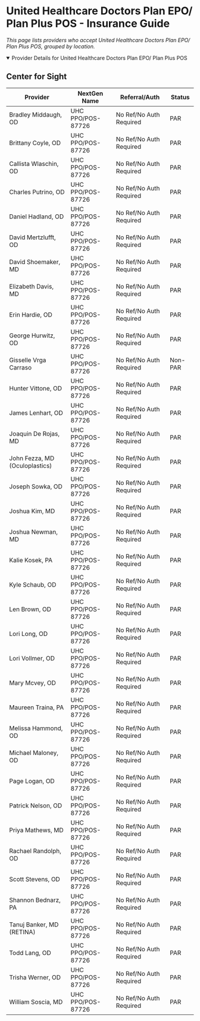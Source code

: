 # United Healthcare Doctors Plan EPO/ Plan Plus POS - Insurance Guide

*This page lists providers who accept United Healthcare Doctors Plan EPO/ Plan Plus POS, grouped by location.*

<details open><summary>Provider Details for United Healthcare Doctors Plan EPO/ Plan Plus POS</summary>

## Center for Sight

| Provider | NextGen Name | Referral/Auth | Status |
|----------|-------------|--------------|--------|
| Bradley Middaugh, OD | UHC PPO/POS-87726 | No Ref/No Auth Required | PAR |
| Brittany Coyle, OD | UHC PPO/POS-87726 | No Ref/No Auth Required | PAR |
| Callista Wlaschin, OD | UHC PPO/POS-87726 | No Ref/No Auth Required | PAR |
| Charles Putrino, OD | UHC PPO/POS-87726 | No Ref/No Auth Required | PAR |
| Daniel Hadland, OD | UHC PPO/POS-87726 | No Ref/No Auth Required | PAR |
| David Mertzlufft, OD | UHC PPO/POS-87726 | No Ref/No Auth Required | PAR |
| David Shoemaker, MD | UHC PPO/POS-87726 | No Ref/No Auth Required | PAR |
| Elizabeth Davis, MD | UHC PPO/POS-87726 | No Ref/No Auth Required | PAR |
| Erin Hardie, OD | UHC PPO/POS-87726 | No Ref/No Auth Required | PAR |
| George Hurwitz, OD | UHC PPO/POS-87726 | No Ref/No Auth Required | PAR |
| Gisselle Vrga Carraso | UHC PPO/POS-87726 | No Ref/No Auth Required | Non-PAR |
| Hunter Vittone, OD | UHC PPO/POS-87726 | No Ref/No Auth Required | PAR |
| James Lenhart, OD | UHC PPO/POS-87726 | No Ref/No Auth Required | PAR |
| Joaquin De Rojas, MD | UHC PPO/POS-87726 | No Ref/No Auth Required | PAR |
| John Fezza, MD (Oculoplastics) | UHC PPO/POS-87726 | No Ref/No Auth Required | PAR |
| Joseph Sowka, OD | UHC PPO/POS-87726 | No Ref/No Auth Required | PAR |
| Joshua Kim, MD | UHC PPO/POS-87726 | No Ref/No Auth Required | PAR |
| Joshua Newman, MD | UHC PPO/POS-87726 | No Ref/No Auth Required | PAR |
| Kalie Kosek, PA | UHC PPO/POS-87726 | No Ref/No Auth Required | PAR |
| Kyle Schaub, OD | UHC PPO/POS-87726 | No Ref/No Auth Required | PAR |
| Len Brown, OD | UHC PPO/POS-87726 | No Ref/No Auth Required | PAR |
| Lori Long, OD | UHC PPO/POS-87726 | No Ref/No Auth Required | PAR |
| Lori Vollmer, OD | UHC PPO/POS-87726 | No Ref/No Auth Required | PAR |
| Mary Mcvey, OD | UHC PPO/POS-87726 | No Ref/No Auth Required | PAR |
| Maureen Traina, PA | UHC PPO/POS-87726 | No Ref/No Auth Required | PAR |
| Melissa Hammond, OD | UHC PPO/POS-87726 | No Ref/No Auth Required | PAR |
| Michael Maloney, OD | UHC PPO/POS-87726 | No Ref/No Auth Required | PAR |
| Page Logan, OD | UHC PPO/POS-87726 | No Ref/No Auth Required | PAR |
| Patrick Nelson, OD | UHC PPO/POS-87726 | No Ref/No Auth Required | PAR |
| Priya Mathews, MD | UHC PPO/POS-87726 | No Ref/No Auth Required | PAR |
| Rachael Randolph, OD | UHC PPO/POS-87726 | No Ref/No Auth Required | PAR |
| Scott Stevens, OD | UHC PPO/POS-87726 | No Ref/No Auth Required | PAR |
| Shannon Bednarz, PA | UHC PPO/POS-87726 | No Ref/No Auth Required | PAR |
| Tanuj Banker, MD (RETINA) | UHC PPO/POS-87726 | No Ref/No Auth Required | PAR |
| Todd Lang, OD | UHC PPO/POS-87726 | No Ref/No Auth Required | PAR |
| Trisha Werner, OD | UHC PPO/POS-87726 | No Ref/No Auth Required | PAR |
| William Soscia, MD | UHC PPO/POS-87726 | No Ref/No Auth Required | PAR |

</details>

